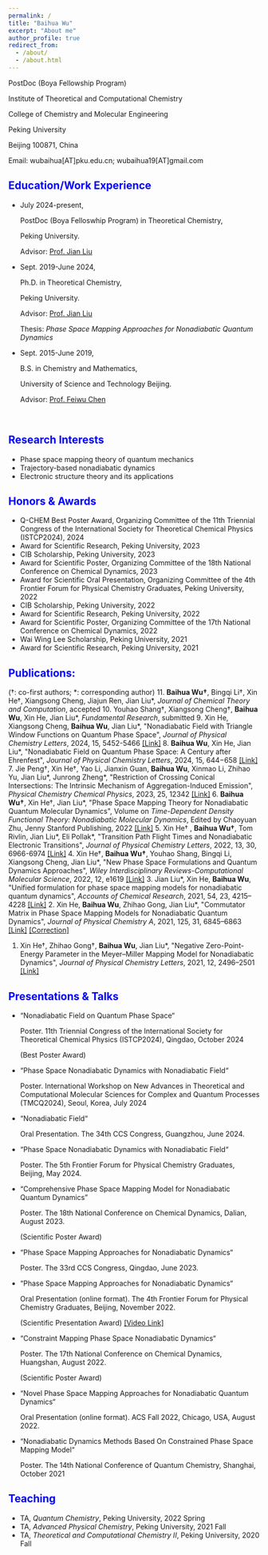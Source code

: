 ```yaml
---
permalink: /
title: "Baihua Wu"
excerpt: "About me"
author_profile: true
redirect_from: 
  - /about/
  - /about.html
---
```


<!-- #### **Baihua Wu** -->

PostDoc (Boya Fellowship Program)

Institute of Theoretical and Computational Chemistry

College of Chemistry and Molecular Engineering

Peking University

Beijing 100871, China

Email: wubaihua[AT]pku.edu.cn;   wubaihua19[AT]gmail.com



## <font color=Blue>Education/Work Experience</font>
- July 2024-present, 

  PostDoc (Boya Felloswhip Program) in Theoretical Chemistry,

  <!-- College of Chemistry and Molecular Engineering,  -->

  Peking University. 

  Advisor: [Prof. Jian Liu](http://jianliugroup.pku.edu.cn/index.html)

- Sept. 2019-June 2024, 

  Ph.D. in Theoretical Chemistry,

  <!-- College of Chemistry and Molecular Engineering,  -->

  Peking University. 

  Advisor: [Prof. Jian Liu](http://jianliugroup.pku.edu.cn/index.html)

  Thesis: *Phase Space Mapping Approaches for Nonadiabatic Quantum Dynamics*

- Sept. 2015-June 2019, 

  B.S. in Chemistry and Mathematics,

  <!-- Department of Chemistry and Chemical Engineering, -->

  <!-- School of Chemistry and Biological Engineering,  -->

  University of Science and Technology Beijing. 

  Advisor: [Prof. Feiwu Chen](http://en.huasheng.ustb.edu.cn/Faculty/Chemicalengineering/2019-10-12/13.html)

  

<!-- 
  dual B.S. in Mathematics,

  Department of Mathematics and Applied Mathematics,

  School of Mathematics and Physics, 

  University of Science and Technology Beijing.  -->

​		



## <font color=Blue>Research Interests</font>

* Phase space mapping theory of quantum mechanics
* Trajectory-based nonadiabatic dynamics
* Electronic structure theory and its applications



## <font color=Blue>Honors & Awards</font>
* Q-CHEM Best Poster Award, Organizing Committee of the 11th Triennial Congress of the International Society for Theoretical Chemical Physics (ISTCP2024), 2024
* Award for Scientific Research, Peking University, 2023
* CIB Scholarship, Peking University, 2023
* Award for Scientific Poster, Organizing Committee of the 18th National Conference on Chemical Dynamics, 2023
* Award for Scientific Oral Presentation, Organizing Committee of the 4th Frontier Forum for Physical Chemistry Graduates, Peking University, 2022
* CIB Scholarship, Peking University, 2022
* Award for Scientific Research, Peking University, 2022
* Award for Scientific Poster, Organizing Committee of the 17th National Conference on Chemical Dynamics, 2022
* Wai Wing Lee Scholarship, Peking University, 2021
* Award for Scientific Research, Peking University, 2021

## <font color=Blue>Publications:</font>

(†: co-first authors; \*: corresponding author)
11. **Baihua Wu†**, Bingqi Li†, Xin He†, Xiangsong Cheng, Jiajun Ren, Jian Liu\*, *Journal of Chemical Theory and Computation*, accepted
10. Youhao Shang†, Xiangsong Cheng†, **Baihua Wu**, Xin He, Jian Liu\*, *Fundamental Research*, submitted
9.  Xin He, Xiangsong Cheng, **Baihua Wu**, Jian Liu\*, "Nonadiabatic Field with Triangle Window Functions on Quantum Phase Space", *Journal of Physical Chemistry Letters*, 2024, 15, 5452-5466 [[Link]](https://doi.org/10.1021/acs.jpclett.4c00793)
8. **Baihua Wu**, Xin He, Jian Liu\*, "Nonadiabatic Field on Quantum Phase Space: A Century after Ehrenfest", *Journal of Physical Chemistry Letters*, 2024, 15, 644−658 [[Link]](https://doi.org/10.1021/acs.jpclett.3c03385)
7. Jie Peng†, Xin He†, Yao Li, Jianxin Guan, **Baihua Wu**, Xinmao Li, Zhihao Yu, Jian Liu\*, Junrong Zheng\*, "Restriction of Crossing Conical Intersections: The Intrinsic Mechanism of Aggregation-Induced Emission", *Physical Chemistry Chemical Physics*, 2023, 25, 12342 [[Link]](https://doi.org/10.1039/d2cp05256c)
6. **Baihua Wu†**, Xin He†, Jian Liu\*, "Phase Space Mapping Theory for Nonadiabatic Quantum Molecular Dynamics", Volume on *Time-Dependent Density Functional Theory: Nonadiabatic Molecular Dynamics*, Edited by Chaoyuan Zhu, Jenny Stanford Publishing, 2022 [[Link]](https://www.taylorfrancis.com/chapters/edit/10.1201/9781003319214-11/)
5. Xin He† , **Baihua Wu†**, Tom Rivlin, Jian Liu\*, Eli Pollak\*, "Transition Path Flight Times and Nonadiabatic Electronic Transitions", *Journal of Physical Chemistry Letters*, 2022, 13, 30, 6966-6974 [[Link]](https://pubs.acs.org/doi/10.1021/acs.jpclett.2c01425)
4. Xin He†, **Baihua Wu†**, Youhao Shang, Bingqi Li, Xiangsong Cheng, Jian Liu\*, "New Phase Space Formulations and Quantum Dynamics Approaches", *Wiley Interdisciplinary Reviews-Computational Molecular Science*, 2022, 12, e1619 [[Link]](https://doi.org/10.1002/wcms.1619) 
3. Jian Liu\*, Xin He, **Baihua Wu**, "Unified formulation for phase space mapping models for nonadiabatic quantum dynamics", *Accounts of Chemical Research*, 2021, 54, 23, 4215–4228 [[Link]](https://doi.org/10.1021/acs.accounts.1c00511) 
2. Xin He, **Baihua Wu**, Zhihao Gong, Jian Liu\*, "Commutator Matrix in Phase Space Mapping Models for Nonadiabatic Quantum Dynamics", *Journal of Physical Chemistry A*, 2021, 125, 31, 6845–6863 [[Link]](https://doi.org/10.1021/acs.jpca.1c04429)  [[Correction]](https://doi.org/10.1021/acs.jpca.3c07974) 
1. Xin He†, Zhihao Gong†, **Baihua Wu**, Jian Liu\*, "Negative Zero-Point-Energy Parameter in the Meyer–Miller Mapping Model for Nonadiabatic Dynamics", *Journal of Physical Chemistry Letters*, 2021, 12, 2496–2501 [[Link]](https://pubs.acs.org/doi/full/10.1021/acs.jpclett.1c00232) 

## <font color=Blue>Presentations & Talks</font>

* “Nonadiabatic Field on Quantum Phase Space“

  Poster. 11th Triennial Congress of the International Society for Theoretical Chemical Physics (ISTCP2024), Qingdao, October 2024

  (Best Poster Award)

* “Phase Space Nonadiabatic Dynamics with Nonadiabatic Field“

  Poster. International Workshop on New Advances in Theoretical and Computational Molecular Sciences for Complex and Quantum Processes (TMCQ2024), Seoul, Korea, July 2024

* “Nonadiabatic Field“

  Oral Presentation. The 34th CCS Congress, Guangzhou, June 2024.

* “Phase Space Nonadiabatic Dynamics with Nonadiabatic Field“

  Poster. The 5th Frontier Forum for Physical Chemistry Graduates, Beijing, May 2024.

* “Comprehensive Phase Space Mapping Model for Nonadiabatic Quantum Dynamics”

  Poster. The 18th National Conference on Chemical Dynamics, Dalian, August 2023.

  (Scientific Poster Award)

* “Phase Space Mapping Approaches for Nonadiabatic Dynamics“

  Poster. The 33rd CCS Congress, Qingdao, June 2023.

* “Phase Space Mapping Approaches for Nonadiabatic Dynamics“

  Oral Presentation (online format). The 4th Frontier Forum for Physical Chemistry Graduates, Beijing, November 2022.

  (Scientific Presentation Award) [[Video Link]](https://www.bilibili.com/video/BV1g44y1S7BT)

* “Constraint Mapping Phase Space Nonadiabatic Dynamics“

  Poster. The 17th National Conference on Chemical Dynamics, Huangshan, August 2022.

  (Scientific Poster Award)

* “Novel Phase Space Mapping Approaches for Nonadiabatic Quantum Dynamics“

  Oral Presentation (online format). ACS Fall 2022, Chicago, USA, August 2022.

* “Nonadiabatic Dynamics Methods Based On Constrained Phase Space Mapping Model“

  Poster. The 14th National Conference of Quantum Chemistry, Shanghai, October 2021



## <font color=Blue>Teaching</font>

* TA, *Quantum Chemistry*, Peking University, 2022 Spring
* TA, *Advanced Physical Chemistry*, Peking University, 2021 Fall
* TA, *Theoretical and Computational Chemistry II*, Peking University, 2020 Fall